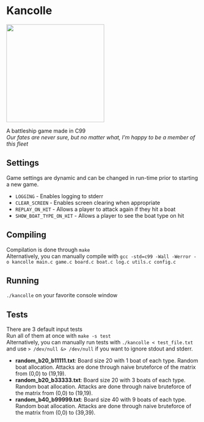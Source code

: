 # Kancolle
<img src="https://images6.alphacoders.com/608/608732.jpg" width="256">

A battleship game made in C99
<br>
*Our fates are never sure, but no matter what, I’m happy to be a member of this fleet*


## Settings
Game settings are dynamic and can be changed in run-time prior to starting a new game. <br>
- ``LOGGING`` - Enables logging to stderr
- ``CLEAR_SCREEN`` - Enables screen clearing when appropriate
- ``REPLAY_ON_HIT`` - Allows a player to attack again if they hit a boat
- ``SHOW_BOAT_TYPE_ON_HIT`` - Allows a player to see the boat type on hit

## Compiling
Compilation is done through `make` <br>
Alternatively, you can manually compile with `gcc -std=c99 -Wall -Werror -o kancolle main.c game.c board.c boat.c log.c utils.c config.c`

## Running
`./kancolle` on your favorite console window

## Tests
There are 3 default input tests <br>
Run all of them at once with `make -s test` <br>
Alternatively, you can manually run tests with `./kancolle < test_file.txt` and use `> /dev/null &> /dev/null` if you want to ignore stdout and stderr.

- **random_b20_b11111.txt**: Board size 20 with 1 boat of each type. Random boat allocation. Attacks are done through naive bruteforce of the matrix from (0,0) to (19,19).
- **random_b20_b33333.txt**: Board size 20 with 3 boats of each type. Random boat allocation. Attacks are done through naive bruteforce of the matrix from (0,0) to (19,19).
- **random_b40_b99999.txt**: Board size 40 with 9 boats of each type. Random boat allocation. Attacks are done through naive bruteforce of the matrix from (0,0) to (39,39).
